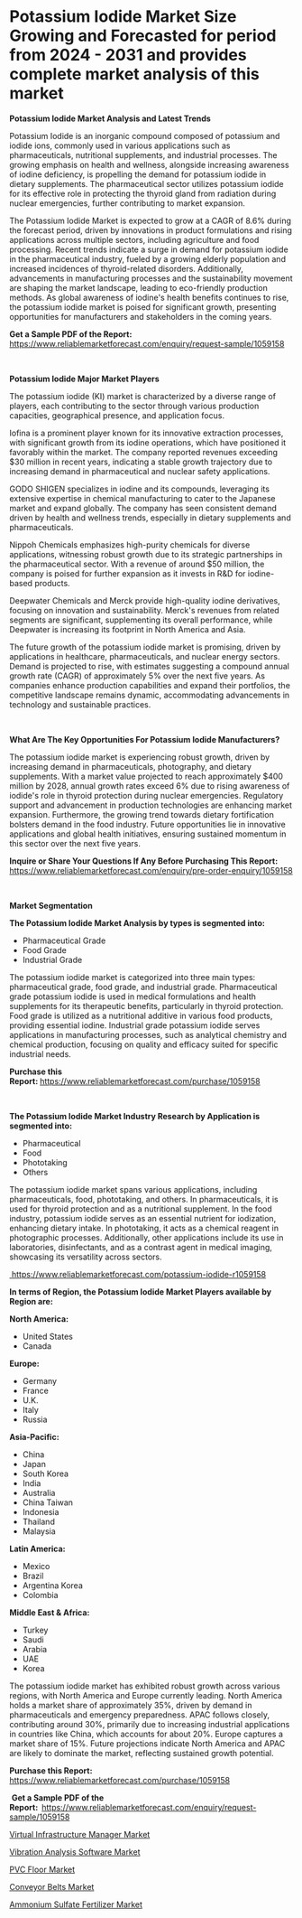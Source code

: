 <p><h1>Potassium Iodide Market Size Growing and Forecasted for period from 2024 - 2031 and provides complete market analysis of this market</h1></p><p><strong>Potassium Iodide Market Analysis and Latest Trends</strong></p>
<p><p>Potassium Iodide is an inorganic compound composed of potassium and iodide ions, commonly used in various applications such as pharmaceuticals, nutritional supplements, and industrial processes. The growing emphasis on health and wellness, alongside increasing awareness of iodine deficiency, is propelling the demand for potassium iodide in dietary supplements. The pharmaceutical sector utilizes potassium iodide for its effective role in protecting the thyroid gland from radiation during nuclear emergencies, further contributing to market expansion.</p><p>The Potassium Iodide Market is expected to grow at a CAGR of 8.6% during the forecast period, driven by innovations in product formulations and rising applications across multiple sectors, including agriculture and food processing. Recent trends indicate a surge in demand for potassium iodide in the pharmaceutical industry, fueled by a growing elderly population and increased incidences of thyroid-related disorders. Additionally, advancements in manufacturing processes and the sustainability movement are shaping the market landscape, leading to eco-friendly production methods. As global awareness of iodine's health benefits continues to rise, the potassium iodide market is poised for significant growth, presenting opportunities for manufacturers and stakeholders in the coming years.</p></p>
<p><strong>Get a Sample PDF of the Report:&nbsp;</strong> <a href="https://www.reliablemarketforecast.com/enquiry/request-sample/1059158?utm_campaign=1080&utm_medium=2&utm_source=Github&utm_content=ia&utm_term=14112024&utm_id=potassium-iodide">https://www.reliablemarketforecast.com/enquiry/request-sample/1059158</a></p>
<p>&nbsp;</p>
<p><strong>Potassium Iodide Major Market Players</strong></p>
<p><p>The potassium iodide (KI) market is characterized by a diverse range of players, each contributing to the sector through various production capacities, geographical presence, and application focus. </p><p>Iofina is a prominent player known for its innovative extraction processes, with significant growth from its iodine operations, which have positioned it favorably within the market. The company reported revenues exceeding $30 million in recent years, indicating a stable growth trajectory due to increasing demand in pharmaceutical and nuclear safety applications.</p><p>GODO SHIGEN specializes in iodine and its compounds, leveraging its extensive expertise in chemical manufacturing to cater to the Japanese market and expand globally. The company has seen consistent demand driven by health and wellness trends, especially in dietary supplements and pharmaceuticals.</p><p>Nippoh Chemicals emphasizes high-purity chemicals for diverse applications, witnessing robust growth due to its strategic partnerships in the pharmaceutical sector. With a revenue of around $50 million, the company is poised for further expansion as it invests in R&D for iodine-based products.</p><p>Deepwater Chemicals and Merck provide high-quality iodine derivatives, focusing on innovation and sustainability. Merck's revenues from related segments are significant, supplementing its overall performance, while Deepwater is increasing its footprint in North America and Asia.</p><p>The future growth of the potassium iodide market is promising, driven by applications in healthcare, pharmaceuticals, and nuclear energy sectors. Demand is projected to rise, with estimates suggesting a compound annual growth rate (CAGR) of approximately 5% over the next five years. As companies enhance production capabilities and expand their portfolios, the competitive landscape remains dynamic, accommodating advancements in technology and sustainable practices.</p></p>
<p>&nbsp;</p>
<p><strong>What Are The Key Opportunities For Potassium Iodide Manufacturers?</strong></p>
<p><p>The potassium iodide market is experiencing robust growth, driven by increasing demand in pharmaceuticals, photography, and dietary supplements. With a market value projected to reach approximately $400 million by 2028, annual growth rates exceed 6% due to rising awareness of iodide's role in thyroid protection during nuclear emergencies. Regulatory support and advancement in production technologies are enhancing market expansion. Furthermore, the growing trend towards dietary fortification bolsters demand in the food industry. Future opportunities lie in innovative applications and global health initiatives, ensuring sustained momentum in this sector over the next five years.</p></p>
<p><strong>Inquire or Share Your Questions If Any Before Purchasing This Report:</strong> <a href="https://www.reliablemarketforecast.com/enquiry/pre-order-enquiry/1059158?utm_campaign=1080&utm_medium=2&utm_source=Github&utm_content=ia&utm_term=14112024&utm_id=potassium-iodide">https://www.reliablemarketforecast.com/enquiry/pre-order-enquiry/1059158</a></p>
<p>&nbsp;</p>
<p><strong>Market Segmentation</strong></p>
<p><strong>The Potassium Iodide Market Analysis by types is segmented into:</strong></p>
<p><ul><li>Pharmaceutical Grade</li><li>Food Grade</li><li>Industrial Grade</li></ul></p>
<p><p>The potassium iodide market is categorized into three main types: pharmaceutical grade, food grade, and industrial grade. Pharmaceutical grade potassium iodide is used in medical formulations and health supplements for its therapeutic benefits, particularly in thyroid protection. Food grade is utilized as a nutritional additive in various food products, providing essential iodine. Industrial grade potassium iodide serves applications in manufacturing processes, such as analytical chemistry and chemical production, focusing on quality and efficacy suited for specific industrial needs.</p></p>
<p><strong>Purchase this Report:&nbsp;</strong><a href="https://www.reliablemarketforecast.com/purchase/1059158?utm_campaign=1080&utm_medium=2&utm_source=Github&utm_content=ia&utm_term=14112024&utm_id=potassium-iodide">https://www.reliablemarketforecast.com/purchase/1059158</a></p>
<p>&nbsp;</p>
<p><strong>The Potassium Iodide Market Industry Research by Application is segmented into:</strong></p>
<p><ul><li>Pharmaceutical</li><li>Food</li><li>Phototaking</li><li>Others</li></ul></p>
<p><p>The potassium iodide market spans various applications, including pharmaceuticals, food, phototaking, and others. In pharmaceuticals, it is used for thyroid protection and as a nutritional supplement. In the food industry, potassium iodide serves as an essential nutrient for iodization, enhancing dietary intake. In phototaking, it acts as a chemical reagent in photographic processes. Additionally, other applications include its use in laboratories, disinfectants, and as a contrast agent in medical imaging, showcasing its versatility across sectors.</p></p>
<p><a href="https://www.reliablemarketforecast.com/potassium-iodide-r1059158?utm_campaign=1080&utm_medium=2&utm_source=Github&utm_content=ia&utm_term=14112024&utm_id=potassium-iodide">&nbsp;https://www.reliablemarketforecast.com/potassium-iodide-r1059158</a></p>
<p><strong>In terms of Region, the Potassium Iodide Market Players available by Region are:</strong></p>
<p>
    <p> <strong> North America: </strong>
        <ul>
            <li>United States</li>
            <li>Canada</li>
        </ul>
        </p> 
    <p> <strong> Europe: </strong>
        <ul>
            <li>Germany</li>
            <li>France</li>
            <li>U.K.</li>
            <li>Italy</li>
            <li>Russia</li>
        </ul>
        </p> 
    <p> <strong> Asia-Pacific: </strong>
        <ul>
            <li>China</li>
            <li>Japan</li>
            <li>South Korea</li>
            <li>India</li>
            <li>Australia</li>
            <li>China Taiwan</li>
            <li>Indonesia</li>
            <li>Thailand</li>
            <li>Malaysia</li>
        </ul>
        </p> 
    <p> <strong> Latin America: </strong>
        <ul>
            <li>Mexico</li>
            <li>Brazil</li>
            <li>Argentina Korea</li>
            <li>Colombia</li>
        </ul>
        </p> 
    <p> <strong> Middle East & Africa: </strong>
        <ul>
            <li>Turkey</li>
            <li>Saudi</li>
            <li>Arabia</li>
            <li>UAE</li>
            <li>Korea</li>
        </ul>
    </p>
    </p>
<p><p>The potassium iodide market has exhibited robust growth across various regions, with North America and Europe currently leading. North America holds a market share of approximately 35%, driven by demand in pharmaceuticals and emergency preparedness. APAC follows closely, contributing around 30%, primarily due to increasing industrial applications in countries like China, which accounts for about 20%. Europe captures a market share of 15%. Future projections indicate North America and APAC are likely to dominate the market, reflecting sustained growth potential.</p></p>
<p><strong>Purchase this Report: </strong><a href="https://www.reliablemarketforecast.com/purchase/1059158?utm_campaign=1080&utm_medium=2&utm_source=Github&utm_content=ia&utm_term=14112024&utm_id=potassium-iodide">https://www.reliablemarketforecast.com/purchase/1059158</a></p>
<p>&nbsp;<strong>Get a Sample PDF of the Report:&nbsp;&nbsp;</strong><a href="https://www.reliablemarketforecast.com/enquiry/request-sample/1059158?utm_campaign=1080&utm_medium=2&utm_source=Github&utm_content=ia&utm_term=14112024&utm_id=potassium-iodide">https://www.reliablemarketforecast.com/enquiry/request-sample/1059158</a></p>
<p><strong></strong></p>
<p><p><a href="https://issuu.com/reportprime-2/docs/virtual-infrastructure-manager-mark_fbed39b1993de2?utm_campaign=1080&utm_medium=2&utm_source=Github&utm_content=ia&utm_term=14112024&utm_id=potassium-iodide">Virtual Infrastructure Manager Market</a></p><p><a href="https://issuu.com/reportprime-2/docs/vibration-analysis-software-market-_0772c5638bb9a2?utm_campaign=1080&utm_medium=2&utm_source=Github&utm_content=ia&utm_term=14112024&utm_id=potassium-iodide">Vibration Analysis Software Market</a></p><p><a href="https://www.linkedin.com/pulse/pvc-floor-market-navigating-challenges-unlocking-potential-2024-2031-q6lkc?utm_campaign=1080&utm_medium=2&utm_source=Github&utm_content=ia&utm_term=14112024&utm_id=potassium-iodide">PVC Floor Market</a></p><p><a href="https://www.linkedin.com/pulse/global-conveyor-belts-market-focus-application-end-use-industry-ajbfc?utm_campaign=1080&utm_medium=2&utm_source=Github&utm_content=ia&utm_term=14112024&utm_id=potassium-iodide">Conveyor Belts Market</a></p><p><a href="https://www.linkedin.com/pulse/investment-opportunities-ammonium-sulfate-fertilizer-sector-risk-lockc?utm_campaign=1080&utm_medium=2&utm_source=Github&utm_content=ia&utm_term=14112024&utm_id=potassium-iodide">Ammonium Sulfate Fertilizer Market</a></p></p>